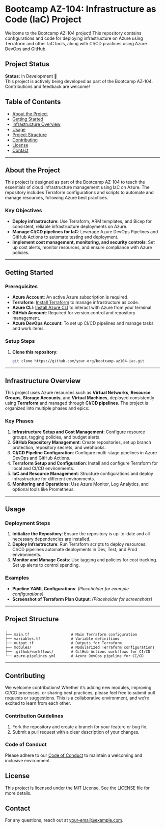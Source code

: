
# Bootcamp AZ-104: Infrastructure as Code (IaC) Project

Welcome to the Bootcamp AZ-104 project! This repository contains configurations and code for deploying infrastructure on Azure using Terraform and other IaC tools, along with CI/CD practices using Azure DevOps and GitHub.

## Project Status
**Status**: In Development 🚧  
This project is actively being developed as part of the Bootcamp AZ-104. Contributions and feedback are welcome!

## Table of Contents
- [About the Project](#about-the-project)
- [Getting Started](#getting-started)
- [Infrastructure Overview](#infrastructure-overview)
- [Usage](#usage)
- [Project Structure](#project-structure)
- [Contributing](#contributing)
- [License](#license)
- [Contact](#contact)

---

## About the Project
This project is designed as part of the Bootcamp AZ-104 to teach the essentials of cloud infrastructure management using IaC on Azure. The repository includes Terraform configurations and scripts to automate and manage resources, following Azure best practices.

### Key Objectives
- **Deploy infrastructure**: Use Terraform, ARM templates, and Bicep for consistent, reliable infrastructure deployments on Azure.
- **Manage CI/CD pipelines for IaC**: Leverage Azure DevOps Pipelines and GitHub Actions to automate testing and deployment.
- **Implement cost management, monitoring, and security controls**: Set up cost alerts, monitor resources, and ensure compliance with Azure policies.

---

## Getting Started

### Prerequisites
- **Azure Account**: An active Azure subscription is required.
- **Terraform**: [Install Terraform](https://www.terraform.io/downloads.html) to manage infrastructure as code.
- **Azure CLI**: [Install Azure CLI](https://docs.microsoft.com/cli/azure/install-azure-cli) to interact with Azure from your terminal.
- **GitHub Account**: Required for version control and repository management.
- **Azure DevOps Account**: To set up CI/CD pipelines and manage tasks and work items.

### Setup Steps
1. **Clone this repository**:
   ```bash
   git clone https://github.com/your-org/bootcamp-az104-iac.git
   ```

---

## Infrastructure Overview

This project uses Azure resources such as **Virtual Networks**, **Resource Groups**, **Storage Accounts**, and **Virtual Machines**, deployed consistently using **Terraform** and managed through **CI/CD pipelines**. The project is organized into multiple phases and epics:

### Key Phases
1. **Infrastructure Setup and Cost Management**: Configure resource groups, tagging policies, and budget alerts.
2. **GitHub Repository Management**: Create repositories, set up branch protection, repository secrets, and webhooks.
3. **CI/CD Pipeline Configuration**: Configure multi-stage pipelines in Azure DevOps and GitHub Actions.
4. **Terraform Setup and Configuration**: Install and configure Terraform for local and CI/CD environments.
5. **IaC and Resource Management**: Structure configurations and deploy infrastructure for different environments.
6. **Monitoring and Operations**: Use Azure Monitor, Log Analytics, and optional tools like Prometheus.

---

## Usage

### Deployment Steps
1. **Initialize the Repository**: Ensure the repository is up-to-date and all necessary dependencies are installed.
2. **Deploy Infrastructure**: Run Terraform scripts to deploy resources. CI/CD pipelines automate deployments in Dev, Test, and Prod environments.
3. **Monitor and Manage Costs**: Use tagging and policies for cost tracking. Set up alerts to control spending.

### Examples
- **Pipeline YAML Configurations**: *(Placeholder for example configurations)*
- **Screenshot of Terraform Plan Output**: *(Placeholder for screenshots)*

---

## Project Structure

```plaintext
.
├── main.tf                   # Main Terraform configuration
├── variables.tf              # Variable definitions
├── output.tf                 # Outputs for Terraform
├── modules/                  # Modularized Terraform configurations
├── .github/workflows/        # GitHub Actions workflows for CI/CD
└── azure-pipelines.yml       # Azure DevOps pipeline for CI/CD
```

---

## Contributing

We welcome contributions! Whether it’s adding new modules, improving CI/CD processes, or sharing best practices, please feel free to submit pull requests or suggestions. This is a collaborative environment, and we’re excited to learn from each other.

### Contribution Guidelines
1. Fork the repository and create a branch for your feature or bug fix.
2. Submit a pull request with a clear description of your changes.

### Code of Conduct
Please adhere to our [Code of Conduct](./CODE_OF_CONDUCT.md) to maintain a welcoming and inclusive environment.

## License
This project is licensed under the MIT License. See the [LICENSE](./License) file for more details.

## Contact
For any questions, reach out at [your-email@example.com](mailto:seel@ntmg.be).
